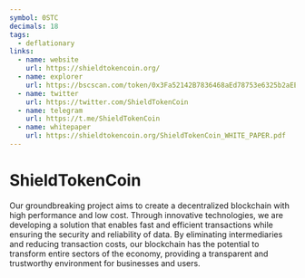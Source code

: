 ```yaml
---
symbol: 0STC
decimals: 18
tags:
  - deflationary
links:
  - name: website
    url: https://shieldtokencoin.org/
  - name: explorer
    url: https://bscscan.com/token/0x3Fa52142B7836468aEd78753e6325b2aEE7dDafe
  - name: twitter
    url: https://twitter.com/ShieldTokenCoin
  - name: telegram
    url: https://t.me/ShieldTokenCoin
  - name: whitepaper
    url: https://shieldtokencoin.org/ShieldTokenCoin_WHITE_PAPER.pdf
---
```


# ShieldTokenCoin

Our groundbreaking project aims to create a decentralized blockchain with high performance and low cost. Through innovative technologies, we are developing a solution that enables fast and efficient transactions while ensuring the security and reliability of data. By eliminating intermediaries and reducing transaction costs, our blockchain has the potential to transform entire sectors of the economy, providing a transparent and trustworthy environment for businesses and users.

